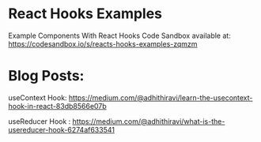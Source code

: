 # React Hooks Examples

Example Components With React Hooks
Code Sandbox available at: https://codesandbox.io/s/reacts-hooks-examples-zqmzm

# Blog Posts: 

useContext Hook: https://medium.com/@adhithiravi/learn-the-usecontext-hook-in-react-83db8566e07b

useReducer Hook : https://medium.com/@adhithiravi/what-is-the-usereducer-hook-6274af633541

